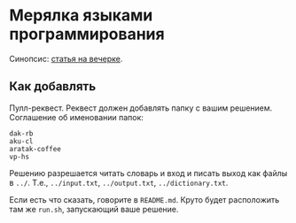Мерялка языками программирования
================

Синопсис: [статья на вечерке](http://vecherka.cssum.net/v5/proglang-contest.html).

Как добавлять
----------------

Пулл-реквест. Реквест должен добавлять папку с вашим решением. Соглашение об именовании папок:

```
dak-rb
aku-cl
aratak-coffee
vp-hs
```

Решению разрешается читать словарь и вход и писать выход как файлы в `../`.
Т.е., `../input.txt`, `../output.txt`, `../dictionary.txt`.

Если есть что сказать, говорите в `README.md`. Круто будет расположить там же `run.sh`, запускающий ваше решение. 
